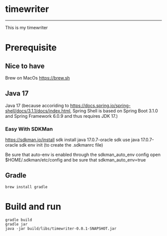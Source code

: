 # timewriter
-------------

This is my timewriter

# Prerequisite

## Nice to have
Brew on MacOs  https://brew.sh


## Java 17

Java 17 (because accoriding to https://docs.spring.io/spring-shell/docs/3.1.1/docs/index.html, Spring Shell is based on Spring Boot 3.1.0 and Spring Framework 6.0.9 and thus requires JDK 17.)

### Easy With SDKMan

https://sdkman.io/install
sdk install java 17.0.7-oracle
sdk use java 17.0.7-oracle
sdk env init (to create the .sdkmanrc file)

Be sure that auto-env is enabled through the sdkman_auto_env config
open $HOME/.sdkman/etc/config and be sure that sdkman_auto_env=true

## Gradle
    brew install gradle

# Build and run

    gradle build
    gradle jar
    java -jar build/libs/timewriter-0.0.1-SNAPSHOT.jar 

